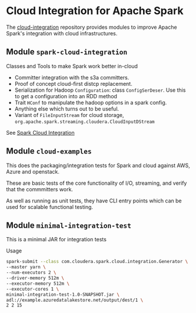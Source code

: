 # Cloud Integration for Apache Spark

The [cloud-integration](https://github.com/hortonworks-spark/cloud-integration)
repository provides modules to improve Apache Spark's integration with cloud infrastructures.



## Module `spark-cloud-integration`

Classes and Tools to make Spark work better in-cloud

* Committer integration with the s3a committers.
* Proof of concept cloud-first distcp replacement.
* Serialization for Hadoop `Configuration`: class `ConfigSerDeser`. Use this
to get a configuration into an RDD method
* Trait `HConf` to manipulate the hadoop options in a spark config.
* Anything else which turns out to be useful.
* Variant of `FileInputStream` for cloud storage, `org.apache.spark.streaming.cloudera.CloudInputDStream`

See [Spark Cloud Integration](spark-cloud-integration/src/main/site/markdown/index.md)



## Module `cloud-examples`

This does the packaging/integration tests for Spark and cloud against AWS, Azure and openstack.

These are basic tests of the core functionality of I/O, streaming, and verify that
the commmitters work.

As well as running as unit tests, they have CLI entry points which can be used for scalable functional testing.


## Module `minimal-integration-test`

This is a minimal JAR for integration tests

Usage
```bash
spark-submit --class com.cloudera.spark.cloud.integration.Generator \
--master yarn \
--num-executors 2 \
--driver-memory 512m \
--executor-memory 512m \
--executor-cores 1 \
minimal-integration-test-1.0-SNAPSHOT.jar \
adl://example.azuredatalakestore.net/output/dest/1 \
2 2 15
```



